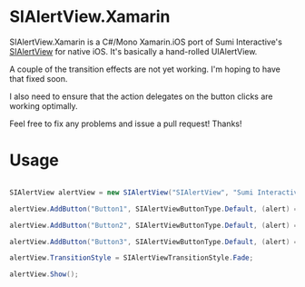 # SIAlertView.Xamarin
SIAlertView.Xamarin is a C#/Mono Xamarin.iOS port of Sumi Interactive's [SIAlertView](https://github.com/Sumi-Interactive/SIAlertView) for native iOS. It's basically a hand-rolled UIAlertView.

A couple of the transition effects are not yet working. I'm hoping to have that fixed soon.

I also need to ensure that the action delegates on the button clicks are working optimally.

Feel free to fix any problems and issue a pull request! Thanks!

# Usage

```csharp

SIAlertView alertView = new SIAlertView("SIAlertView", "Sumi Interactive");

alertView.AddButton("Button1", SIAlertViewButtonType.Default, (alert) => { Log("Button1 clicked!"); });

alertView.AddButton("Button2", SIAlertViewButtonType.Default, (alert) => { Log("Button2 clicked!"); });

alertView.AddButton("Button3", SIAlertViewButtonType.Default, (alert) => { Log("Button3 clicked!"); });

alertView.TransitionStyle = SIAlertViewTransitionStyle.Fade;

alertView.Show();

```
